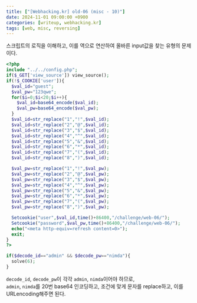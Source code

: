 ```yaml
---
title: ["[Webhacking.kr] old-06 (misc - 10)"]
date: 2024-11-01 09:00:00 +0900
categories: [writeup, webhacking.kr]
tags: [web, misc, reversing]
---
```


스크립트의 로직을 이해하고, 이를 역으로 연산하여 올바른 input값을 찾는 유형의 문제이다.   

```php
<?php
include "../../config.php";
if($_GET['view_source']) view_source();
if(!$_COOKIE['user']){
  $val_id="guest";
  $val_pw="123qwe";
  for($i=0;$i<20;$i++){
    $val_id=base64_encode($val_id);
    $val_pw=base64_encode($val_pw);
  }
  $val_id=str_replace("1","!",$val_id);
  $val_id=str_replace("2","@",$val_id);
  $val_id=str_replace("3","$",$val_id);
  $val_id=str_replace("4","^",$val_id);
  $val_id=str_replace("5","&",$val_id);
  $val_id=str_replace("6","*",$val_id);
  $val_id=str_replace("7","(",$val_id);
  $val_id=str_replace("8",")",$val_id);

  $val_pw=str_replace("1","!",$val_pw);
  $val_pw=str_replace("2","@",$val_pw);
  $val_pw=str_replace("3","$",$val_pw);
  $val_pw=str_replace("4","^",$val_pw);
  $val_pw=str_replace("5","&",$val_pw);
  $val_pw=str_replace("6","*",$val_pw);
  $val_pw=str_replace("7","(",$val_pw);
  $val_pw=str_replace("8",")",$val_pw);

  Setcookie("user",$val_id,time()+86400,"/challenge/web-06/");
  Setcookie("password",$val_pw,time()+86400,"/challenge/web-06/");
  echo("<meta http-equiv=refresh content=0>");
  exit;
}
?>
```  

```php
if($decode_id=="admin" && $decode_pw=="nimda"){
  solve(6);
}
```  
`decode_id`, `decode_pw`이 각각 `admin`, `nimda`이어야 하므로,  
`admin`, `nimda`를 20번 base64 인코딩하고, 조건에 맞게 문자를 replace하고, 이를 URLencoding해주면 된다.  